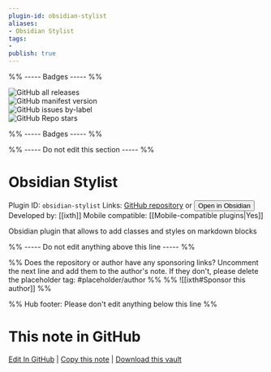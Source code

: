 ```yaml
---
plugin-id: obsidian-stylist
aliases:
- Obsidian Stylist
tags: 
- 
publish: true
---
```


%% ----- Badges ----- %%

![GitHub all releases](https://img.shields.io/github/downloads/ixth/obsidian-stylist/total?color=573E7A&logo=github&style=for-the-badge)   
![GitHub manifest version](https://img.shields.io/github/manifest-json/v/ixth/obsidian-stylist?color=573E7A&logo=github&style=for-the-badge)   
![GitHub issues by-label](https://img.shields.io/github/issues/ixth/obsidian-stylist/help%20wanted?color=573E7A&logo=github&style=for-the-badge)   
![GitHub Repo stars](https://img.shields.io/github/stars/ixth/obsidian-stylist?color=573E7A&logo=github&style=for-the-badge)

%% ----- Badges ----- %%

%% ----- Do not edit this section ----- %%

# Obsidian Stylist

Plugin ID: `obsidian-stylist`
Links: [GitHub repository](https://github.com/ixth/obsidian-stylist) or [<button id=HH>Open in Obsidian</button>](obsidian://show-plugin?id=obsidian-stylist)
Developed by: [[ixth]]
Mobile compatible: [[Mobile-compatible plugins|Yes]]

Obsidian plugin that allows to add classes and styles on markdown blocks

%% ----- Do not edit anything above this line ----- %% 

%% Does the repository or author have any sponsoring links? Uncomment the next line and add them to the author's note. If they don't, please delete the placeholder tag: #placeholder/author %%
%% ![[ixth#Sponsor this author]] %%

%% Hub footer: Please don't edit anything below this line %%

# This note in GitHub

<span class="git-footer">[Edit In GitHub](https://github.dev/obsidian-community/obsidian-hub/blob/main/02%20-%20Community%20Expansions/02.05%20All%20Community%20Expansions/Plugins/obsidian-stylist.md "git-hub-edit-note") | [Copy this note](https://raw.githubusercontent.com/obsidian-community/obsidian-hub/main/02%20-%20Community%20Expansions/02.05%20All%20Community%20Expansions/Plugins/obsidian-stylist.md "git-hub-copy-note") | [Download this vault](https://github.com/obsidian-community/obsidian-hub/archive/refs/heads/main.zip "git-hub-download-vault") </span>
